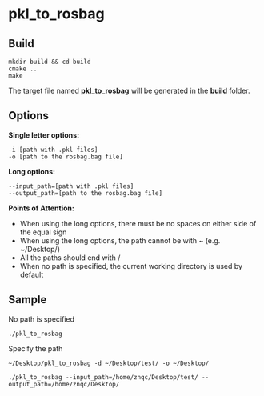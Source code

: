 # pkl_to_rosbag

## Build

```shell
mkdir build && cd build
cmake ..
make
```

The target file named **pkl_to_rosbag** will be generated in the **build** folder.



## Options

**Single letter options:**

```
-i [path with .pkl files]
-o [path to the rosbag.bag file]
```

**Long options:**

```
--input_path=[path with .pkl files]
--output_path=[path to the rosbag.bag file] 
```

**Points of Attention:**

- When using the long options, there must be no spaces on either side of the equal sign
- When using the long options,  the path cannot be with ~ (e.g. ~/Desktop/)
- All the paths should end with /
- When no path is specified, the current working directory is used by default



## Sample

No path is specified

```
./pkl_to_rosbag 
```

Specify the path

```
~/Desktop/pkl_to_rosbag -d ~/Desktop/test/ -o ~/Desktop/
```

```
./pkl_to_rosbag --input_path=/home/znqc/Desktop/test/ --output_path=/home/znqc/Desktop/
```

